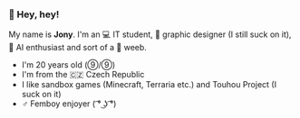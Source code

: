 ### 👋 Hey, hey!

My name is **Jony**. I'm an 💻 IT student, 🎨 graphic designer (I still suck on it), 🤖 AI enthusiast and sort of a 🗾 weeb.

- I'm 20 years old (⑨/⑨)
- I'm from the 🇨🇿 Czech Republic
- I like sandbox games (Minecraft, Terraria etc.) and Touhou Project (I suck on it)
- ♂ Femboy enjoyer ( ͡° ͜ʖ ͡°)




<!--
### 👋 Hey, hey!

My name is **Jony**. I'm an 💻 IT student, 🎨 graphic designer (still a beginner), 🤖 AI enthusiast and sort of a 🗾 weeb.

- I'm 19 years old
- I'm from the 🇨🇿 Czech Republic
- I like Touhou Project (I suck on it)
- I dislike 🎮 Riot Games (LoL, Valorant, ...) and Fortnite
- I use 🐧 Arch on my 💻 Lenovo ThinkPad T480 (btw)
- Anime 🦊👧 foxgirls and 😺👧 catgirls are the best (Senko-san best waifu). ♂ Femboys too. ( ͡° ͜ʖ ͡°)


**LilJonyX/LilJonyX** is a ✨ _special_ ✨ repository because its `README.md` (this file) appears on your GitHub profile.

Here are some ideas to get you started:

- 🔭 I’m currently working on ...
- 🌱 I’m currently learning ...
- 👯 I’m looking to collaborate on ...
- 🤔 I’m looking for help with ...
- 💬 Ask me about ...
- 📫 How to reach me: ...
- 😄 Pronouns: ...
- ⚡ Fun fact: ...
-->
